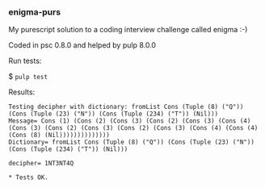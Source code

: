 ### enigma-purs

My purescript solution to a coding interview challenge called enigma   :-)

Coded in psc 0.8.0 and helped by pulp 8.0.0


Run tests:

$ ```pulp test```

Results:
```
Testing decipher with dictionary: fromList Cons (Tuple (8) ("Q")) (Cons (Tuple (23) ("N")) (Cons (Tuple (234) ("T")) (Nil)))
Message= Cons (1) (Cons (2) (Cons (3) (Cons (2) (Cons (3) (Cons (4) (Cons (3) (Cons (2) (Cons (3) (Cons (2) (Cons (3) (Cons (4) (Cons (4) (Cons (8) (Nil))))))))))))))
Dictionary= fromList Cons (Tuple (8) ("Q")) (Cons (Tuple (23) ("N")) (Cons (Tuple (234) ("T")) (Nil)))

decipher= 1NT3NT4Q

* Tests OK.
```
